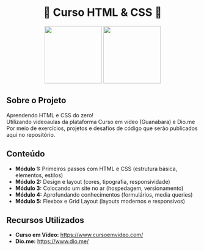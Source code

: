 # <center>📖 Curso HTML & CSS 📖</center>
    
<center>
    <img height="150" width="150" src="https://cdn.jsdelivr.net/gh/devicons/devicon@latest/icons/html5/html5-original-wordmark.svg" />
    <img height="150" width="150" src="https://cdn.jsdelivr.net/gh/devicons/devicon@latest/icons/css3/css3-original-wordmark.svg" />
</center>
          


## Sobre o Projeto
Aprendendo HTML e CSS do zero! <br>
Utilizando videoaulas da plataforma Curso em vídeo (Guanabara) e Dio.me <br>
Por meio de exercícios, projetos e desafios de código que serão publicados aqui no repositório.

## Conteúdo
* **Módulo 1:** Primeiros passos com HTML e CSS (estrutura básica, elementos, estilos)
* **Módulo 2:** Design e layout (cores, tipografia, responsividade)
* **Módulo 3:** Colocando um site no ar (hospedagem, versionamento)
* **Módulo 4:** Aprofundando conhecimentos (formulários, media queries)
* **Módulo 5:** Flexbox e Grid Layout (layouts modernos e responsivos)


## Recursos Utilizados
* **Curso em Vídeo:** https://www.cursoemvideo.com/
* **Dio.me:** https://www.dio.me/

